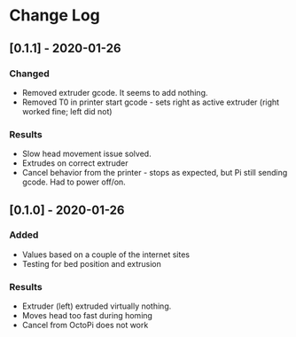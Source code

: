 # Change Log

## [0.1.1] - 2020-01-26

### Changed
- Removed extruder gcode. It seems to add nothing.
- Removed T0 in printer start gcode - sets right as active extruder (right worked fine; left did not)

### Results
- Slow head movement issue solved.
- Extrudes on correct extruder
- Cancel behavior from the printer - stops as expected, but Pi still sending gcode. Had to power off/on.

## [0.1.0] - 2020-01-26

### Added
- Values based on a couple of the internet sites
- Testing for bed position and extrusion

### Results
- Extruder (left) extruded virtually nothing.
- Moves head too fast during homing
- Cancel from OctoPi does not work
